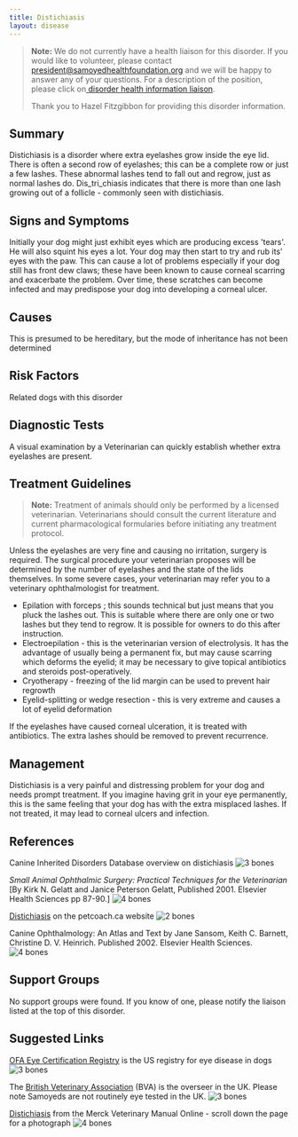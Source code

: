 ```yaml
---
title: Distichiasis
layout: disease
---
```


> **Note:** We do not currently have a health liaison for this disorder. If you would like to volunteer, please contact[ president@samoyedhealthfoundation.org](mailto:president@samoyedhealthfoundation.org?subject=Questions%20about%20becoming%20a%20Health%20Information%20Liaison%20or%20Reviewer) and we will be happy to answer any of your questions.
> For a description of the position, please click on[ disorder health information liaison](/become-a-health-information-liaison).
>
> Thank you to Hazel Fitzgibbon for providing this disorder information.

## Summary

Distichiasis is a disorder where extra eyelashes grow inside the eye
lid. There is often a second row of eyelashes; this can be a complete
row or just a few lashes. These abnormal lashes tend to fall out and
regrow, just as normal lashes do. Dis_tri_chiasis indicates that there
is more than one lash growing out of a follicle - commonly seen with
distichiasis.

## Signs and Symptoms

Initially your dog might just exhibit eyes which are producing excess
'tears'. He will also squint his eyes a lot. Your dog may then start
to try and rub its' eyes with the paw. This can cause a lot of problems
especially if your dog still has front dew claws; these have been known
to cause corneal scarring and exacerbate the problem. Over time, these
scratches can become infected and may predispose your dog into
developing a corneal ulcer.

## Causes

This is presumed to be hereditary, but the mode of inheritance has not
been determined

## Risk Factors

Related dogs with this disorder

## Diagnostic Tests

A visual examination by a Veterinarian can quickly establish whether
extra eyelashes are present.

## Treatment Guidelines

> **Note:** Treatment of animals should only be performed by a licensed
> veterinarian. Veterinarians should consult the current literature and
> current pharmacological formularies before initiating any treatment
> protocol.

Unless the eyelashes are very fine and causing no irritation, surgery is
required. The surgical procedure your veterinarian proposes will be
determined by the number of eyelashes and the state of the lids
themselves. In some severe cases, your veterinarian may refer you to a
veterinary ophthalmologist for treatment.

- Epilation with forceps ; this sounds technical but just means that
  you pluck the lashes out. This is suitable where there are only one
  or two lashes but they tend to regrow. It is possible for owners to
  do this after instruction.
- Electroepilation - this is the veterinarian version of electrolysis.
  It has the advantage of usually being a permanent fix, but may
  cause scarring which deforms the eyelid; it may be necessary to give
  topical antibiotics and steroids post-operatively.
- Cryotherapy - freezing of the lid margin can be used to prevent hair
  regrowth
- Eyelid-splitting or wedge resection - this is very extreme and
  causes a lot of eyelid deformation

If the eyelashes have caused corneal ulceration, it is treated with
antibiotics. The extra lashes should be removed to prevent recurrence.

## Management

Distichiasis is a very painful and distressing problem for your dog and
needs prompt treatment. If you imagine having grit in your eye
permanently, this is the same feeling that your dog has with the extra
misplaced lashes. If not treated, it may lead to corneal ulcers and
infection.

## References

Canine Inherited Disorders Database overview on distichiasis
![3 bones](/img/3-bones.gif)

_Small Animal Ophthalmic Surgery: Practical Techniques for the
Veterinarian_ \[By Kirk N. Gelatt and Janice Peterson Gelatt, Published 2001. Elsevier Health Sciences pp 87-90.]
![4 bones](/img/4-bones.gif)

[Distichiasis](https://www.petcoach.co/dog/condition/distichia/)
on the petcoach.ca website
![2 bones](/img/2-bones.gif)

Canine Ophthalmology: An Atlas and Text by Jane Sansom, Keith C.
Barnett, Christine D. V. Heinrich. Published 2002. Elsevier Health
Sciences.
![4 bones](/img/4-bones.gif)

## Support Groups

No support groups were found. If you know of one, please notify the
liaison listed at the top of this disorder.

## Suggested Links

[OFA Eye Certification
Registry](https://www.ofa.org/?s=eye+overview) is the
US registry for eye disease in dogs
![3 bones](/img/3-bones.gif)

The [British Veterinary
Association](https://www.bva.co.uk/canine-health-schemes/eye-scheme/)
(BVA) is the overseer in the UK. Please note Samoyeds are not
routinely eye tested in the UK.
![3 bones](/img/3-bones.gif)

[Distichiasis](http://www.merckvetmanual.com/mvm/eye_and_ear/ophthalmology/eyelids.html?qt=distichiasis&alt=sh)
from the Merck Veterinary Manual Online - scroll down the page for a photograph
![4 bones](/img/4-bones.gif)
